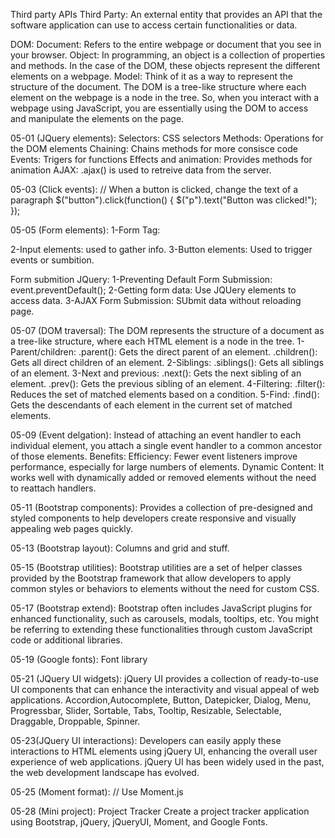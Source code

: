 Third party APIs
Third Party: An external entity that provides an API that the software application can use to access certain functionalities or data.

DOM:
Document: Refers to the entire webpage or document that you see in your browser.
Object: In programming, an object is a collection of properties and methods. In the case of the DOM, these objects represent the different elements on a webpage.
Model: Think of it as a way to represent the structure of the document. The DOM is a tree-like structure where each element on the webpage is a node in the tree.
So, when you interact with a webpage using JavaScript, you are essentially using the DOM to access and manipulate the elements on the page. 


05-01 (JQuery elements):
Selectors: CSS selectors
Methods: Operations for the DOM elements
Chaining: Chains methods for more consisce code
Events: Trigers for functions
Effects and animation: Provides methods for animation
AJAX: .ajax() is used to retreive data from the server.

05-03 (Click events):
// When a button is clicked, change the text of a paragraph
$("button").click(function() {
    $("p").text("Button was clicked!");
});

05-05 (Form elements):
1-Form Tag: <form>
2-Input elements: used to gather info.
3-Button elements: Used to trigger events or sumbition.

Form submition JQuery:
1-Preventing Default Form Submission: event.preventDefault();
2-Getting form data: Use JQUery elements to access data.
3-AJAX Form Submission: SUbmit data without reloading page.

05-07 (DOM traversal):
The DOM represents the structure of a document as a tree-like structure, where each HTML element is a node in the tree. 
1-Parent/children:
.parent(): Gets the direct parent of an element.
.children(): Gets all direct children of an element.
2-Siblings:
.siblings(): Gets all siblings of an element.
3-Next and previous:
.next(): Gets the next sibling of an element.
.prev(): Gets the previous sibling of an element.
4-Filtering:
.filter(): Reduces the set of matched elements based on a condition.
5-Find:
.find(): Gets the descendants of each element in the current set of matched elements.

05-09 (Event delgation):
Instead of attaching an event handler to each individual element, you attach a single event handler to a common ancestor of those elements. 
Benefits:
Efficiency: Fewer event listeners improve performance, especially for large numbers of elements.
Dynamic Content: It works well with dynamically added or removed elements without the need to reattach handlers.

05-11 (Bootstrap components):
Provides a collection of pre-designed and styled components to help developers create responsive and visually appealing web pages quickly.

05-13 (Bootstrap layout):
Columns and grid and stuff.

05-15 (Bootstrap utilities):
Bootstrap utilities are a set of helper classes provided by the Bootstrap framework that allow developers to apply common styles or behaviors to elements without the need for custom CSS. 

05-17 (Bootstrap extend):
Bootstrap often includes JavaScript plugins for enhanced functionality, such as carousels, modals, tooltips, etc. You might be referring to extending these functionalities through custom JavaScript code or additional libraries.

05-19 (Google fonts):
Font library

05-21 (JQuery UI widgets):
jQuery UI provides a collection of ready-to-use UI components that can enhance the interactivity and visual appeal of web applications.
Accordion,Autocomplete, Button, Datepicker, Dialog, Menu, Progressbar, Slider, Sortable, Tabs, Tooltip, Resizable, Selectable, Draggable, Droppable, Spinner.

05-23(JQuery UI interactions):
Developers can easily apply these interactions to HTML elements using jQuery UI, enhancing the overall user experience of web applications.
jQuery UI has been widely used in the past, the web development landscape has evolved.

05-25 (Moment format):
// Use Moment.js

05-28 (Mini project): Project Tracker
Create a project tracker application using Bootstrap, jQuery, jQueryUI, Moment, and Google Fonts.